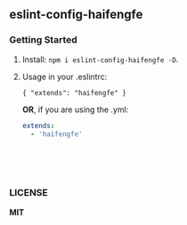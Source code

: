 ## eslint-config-haifengfe

### Getting Started

1. Install: `npm i eslint-config-haifengfe -D`.

2. Usage in your .eslintrc: 

    ```
    { "extends": "haifengfe" }
    ```

    **OR**, if you are using the .yml:
    ```yml
    extends:
      - 'haifengfe'
    ```
<br/>
<br/>
<br/>

### LICENSE

**MIT**

